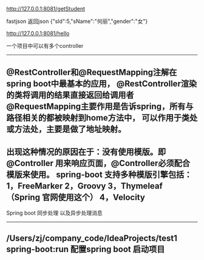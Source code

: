 http://127.0.0.1:8081/getStudent

fastjson  返回json
{"sId":5,"sName":"何丽","gender":"女"}

http://127.0.0.1:8081/hello

一个项目中可以有多个controller

--------------------------------------------------------------
@RestController和@RequestMapping注解在spring boot中最基本的应用，
@RestController渲染的类将调用的结果直接返回给调用者
@RequestMapping主要作用是告诉spring，所有与路径相关的都被映射到home方法中，
可以作用于类处或方法处，主要是做了地址映射。
--------------------------------------------------------------
出现这种情况的原因在于：没有使用模版。即@Controller 用来响应页面，@Controller必须配合模版来使用。
spring-boot 支持多种模版引擎包括：
1，FreeMarker
2，Groovy
3，Thymeleaf （Spring 官网使用这个）
4，Velocity
--------------------------------------------------------------

Spring boot 同步处理 以及异步处理消息


--------------------------------------------------------------
/Users/zj/company_code/IdeaProjects/test1
spring-boot:run
配置spring boot 启动项目
--------------------------------------------------------------







